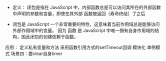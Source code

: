 - 定义：
    闭包是指在 JavaScript 中，内部函数总是可以访问其所在的外部函数中声明的参数和变量，即使在其外部
函数被返回（寿命终结）了之后

- 闭包是 JavaScript 一个非常重要的特性，这意味着当前作用域总是能够访问外部作用域中的变量。 因为
函数 是 JavaScript 中唯一拥有自身作用域的结构，因此闭包的创建依赖于函数。

应用： 
    定义私有变量和方法
    采用函数引用方式的setTimeout回调
    模块化 
    单例模式 
    场景四：要clear自身timer